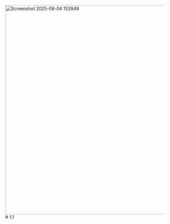 <img width="572" height="662" alt="Screenshot 2025-08-04 153949" src="https://github.com/user-attachments/assets/f0ba21f6-7d92-48ca-bede-652eda0e0752" />
# 1.1
